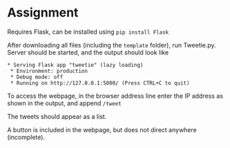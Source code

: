 # Assignment


Requires Flask, can be installed using
`pip install Flask`

After downloading all files (including the `template` folder), run Tweetie.py. Server should be started, and the output should look like
```
* Serving Flask app "tweetie" (lazy loading)
 * Environment: production
 * Debug mode: off
 * Running on http://127.0.0.1:5000/ (Press CTRL+C to quit)
```
 
 To access the webpage, in the browser address line enter the IP address as shown in the output, and append 
`/tweet`
 
 The tweets should appear as a list.
 
 A button is included in the webpage, but does not direct anywhere (incomplete).
